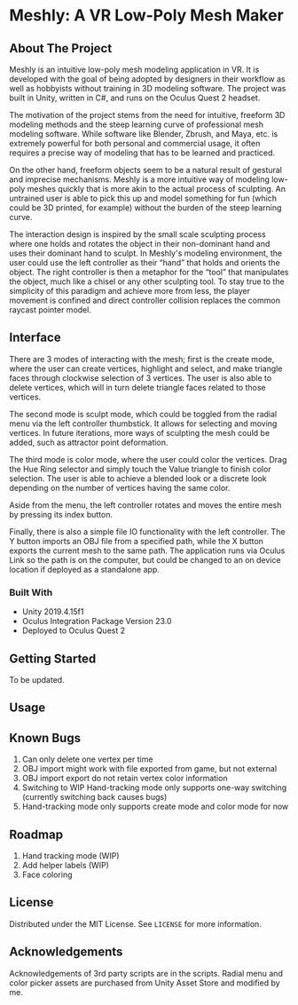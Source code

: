 <!--
*** README for GSD6338 Final Project - Meshly: A VR mesh making app
*** Author: Davide Zhang
*** Last Updated: 9/4/2021
-->


# Meshly: A VR Low-Poly Mesh Maker


<!-- ABOUT THE PROJECT -->
## About The Project
Meshly is an intuitive low-poly mesh modeling application in VR.  It is developed with the goal of being adopted by designers in their workflow as well as hobbyists without training in 3D modeling software. The project was built in Unity, written in C#, and runs on the Oculus Quest 2 headset.

The motivation of the project stems from the need for intuitive, freeform 3D modeling methods and the steep learning curve of professional mesh modeling software. While software like Blender, Zbrush, and Maya, etc. is extremely powerful for both personal and commercial usage, it often requires a precise way of modeling that has to be learned and practiced.


On the other hand, freeform objects seem to be a natural result of gestural and imprecise mechanisms. Meshly is a more intuitive way of modeling low-poly meshes quickly that is more akin to the actual process of sculpting. An untrained user is able to pick this up and model something for fun (which could be 3D printed, for example) without the burden of the steep learning curve.

The interaction design is inspired by the small scale sculpting process where one holds and rotates the object in their non-dominant hand and uses their dominant hand to sculpt. In Meshly's modeling environment, the user could use the left controller as their “hand” that holds and orients the object. The right controller is then a metaphor for the “tool” that manipulates the object, much like a chisel or any other sculpting tool.  To stay true to the simplicity of this paradigm and achieve more from less, the player movement is confined and direct controller collision replaces the common raycast pointer model.


## Interface
There are 3 modes of interacting with the mesh; first is the create mode, where the user can create vertices, highlight and select, and make triangle faces through clockwise selection of 3 vertices. The user is also able to delete vertices, which will in turn delete triangle faces related to those vertices.

The second mode is sculpt mode, which could be toggled from the radial menu via the left controller thumbstick. It allows for selecting and moving vertices. In future iterations, more ways of sculpting the mesh could be added, such as attractor point deformation.

The third mode is color mode, where the user could color the vertices. Drag the Hue Ring selector and simply touch the Value triangle to finish color selection. The user is able to achieve a blended look or a discrete look depending on the number of vertices having the same color.

Aside from the menu, the left controller rotates and moves the entire mesh by pressing its index button.

Finally, there is also a simple file IO functionality with the left controller. The Y button imports an OBJ file from a specified path, while the X button exports the current mesh to the same path. The application runs via Oculus Link so the path is on the computer, but could be changed to an on device location if deployed as a standalone app.


<!-- [![Product Name Screen Shot][product-screenshot]](https://example.com) -->




### Built With

* []() Unity 2019.4.15f1
* []() Oculus Integration Package Version 23.0
* []() Deployed to Oculus Quest 2



<!-- GETTING STARTED -->
## Getting Started

To be updated.





<!-- USAGE EXAMPLES -->
## Usage

<!-- Use this space to show useful examples of how a project can be used. Additional screenshots, code examples and demos work well in this space. You may also link to more resources.

_For more examples, please refer to the [Documentation](https://example.com)_ -->



## Known Bugs
1. Can only delete one vertex per time
2. OBJ import might work with file exported from game, but not external
3. OBJ import export do not retain vertex color information
4. Switching to WIP Hand-tracking mode only supports one-way switching (currently switching back causes bugs)
5. Hand-tracking mode only supports create mode and color mode for now

<!-- ROADMAP -->
## Roadmap

1. Hand tracking mode (WIP)
2. Add helper labels (WIP)
3. Face coloring

<!-- LICENSE -->
## License

Distributed under the MIT License. See `LICENSE` for more information.


<!-- ACKNOWLEDGEMENTS -->
## Acknowledgements
Acknowledgements of 3rd party scripts are in the scripts.
Radial menu and color picker assets are purchased from Unity Asset Store and modified by me.